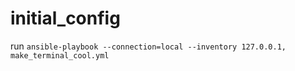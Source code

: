 # initial_config
run `ansible-playbook --connection=local --inventory 127.0.0.1, make_terminal_cool.yml`
